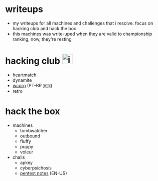 # writeups
- my writeups for all machines and challenges that i resolve. focus on hacking club and hack the box
- this machines was write-uped when they are valid to championship ranking, now, they're resting

# hacking club <img width="32" height="32" alt="image" src="https://github.com/user-attachments/assets/8f482b32-a061-449e-957c-ca16696a7eb5" />
- heartmatch
- dynamite
- [wcorp](https://github.com/b4sh0xf/writeups/blob/main/hacking%20club/wcorp.md) (PT-BR 🇧🇷)
- retro

# hack the box
- machines
  - tombwatcher
  - outbound
  - fluffy
  - puppy
  - voleur
- challs
  - apkey
  - cyberpsichosis
  - [pentest notes](https://github.com/b4sh0xf/writeups/tree/main/hack%20the%20box) (EN-US)
